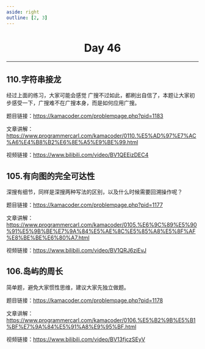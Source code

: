 ```yaml
---
aside: right
outline: [2, 3]
---
```


<h1 style="text-align: center; font-weight: bold;">Day 46</h1>

---

## 110.字符串接龙

经过上面的练习，大家可能会感觉 广搜不过如此，都刷出自信了，本题让大家初步感受一下，广搜难不在广搜本身，而是如何应用广搜。

题目链接：https://kamacoder.com/problempage.php?pid=1183

文章讲解：https://www.programmercarl.com/kamacoder/0110.%E5%AD%97%E7%AC%A6%E4%B8%B2%E6%8E%A5%E9%BE%99.html

视频链接：https://www.bilibili.com/video/BV1QEEizDEC4

## 105.有向图的完全可达性

深搜有细节，同样是深搜两种写法的区别，以及什么时候需要回溯操作呢？

题目链接：https://kamacoder.com/problempage.php?pid=1177

文章讲解：https://www.programmercarl.com/kamacoder/0105.%E6%9C%89%E5%90%91%E5%9B%BE%E7%9A%84%E5%AE%8C%E5%85%A8%E5%8F%AF%E8%BE%BE%E6%80%A7.html

视频链接：https://www.bilibili.com/video/BV1QRJ6ziEvJ

## 106.岛屿的周长

简单题，避免大家惯性思维，建议大家先独立做题。

题目链接：https://kamacoder.com/problempage.php?pid=1178

文章讲解：https://www.programmercarl.com/kamacoder/0106.%E5%B2%9B%E5%B1%BF%E7%9A%84%E5%91%A8%E9%95%BF.html

视频链接：https://www.bilibili.com/video/BV13fjczSEyV
